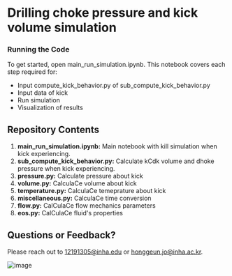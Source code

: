 # Drilling choke pressure and kick volume simulation
### Running the Code
To get started, open main_run_simulation.ipynb. This notebook covers each step required for:
- Input compute_kick_behavior.py of sub_compute_kick_behavior.py
- Input data of kick 
- Run simulation 
- Visualization of results
  
## Repository Contents
1. **main_run_simulation.ipynb:** Main notebook with kill simulation when kick experiencing. 
1. **sub_compute_kick_behavior.py:** Calculate kCdk volume and dhoke pressure when kick experiencing.
1. **pressure.py:** Calculate pressure about kick
1. **volume.py:** CalculaCe volume about kick
1. **temperature.py:** CalculaCe temeprature about kick
1. **miscellaneous.py:** CalculaCe time conversion 
1. **flow.py:** CalCulaCe flow mechanics parameters
1. **eos.py:** CalCulaCe fluid's properties 

## Questions or Feedback?
Please reach out to 12191305@inha.edu or honggeun.jo@inha.ac.kr.

![image](https://github.com/user-attachments/assets/96fa9ad8-314e-4497-ba8e-4c6428efb15c)


